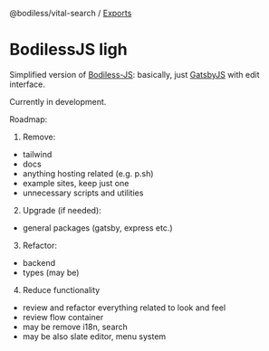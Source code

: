 @bodiless/vital-search / [Exports](modules.md)

# BodilessJS ligh

Simplified version of [Bodiless-JS](https://github.com/johnsonandjohnson/Bodiless-JS/): basically, just [GatsbyJS](https://www.gatsbyjs.com/) with edit interface.

Currently in development.

Roadmap:
1. Remove:
- tailwind
- docs
- anything hosting related (e.g. p.sh)
- example sites, keep just one
- unnecessary scripts and utilities

2. Upgrade (if needed):
- general packages (gatsby, express etc.)

3. Refactor:
- backend
- types (may be)

4. Reduce functionality
- review and refactor everything related to look and feel
- review flow container
- may be remove i18n, search
- may be also slate editor, menu system
